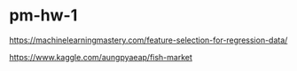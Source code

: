 # pm-hw-1

https://machinelearningmastery.com/feature-selection-for-regression-data/

https://www.kaggle.com/aungpyaeap/fish-market